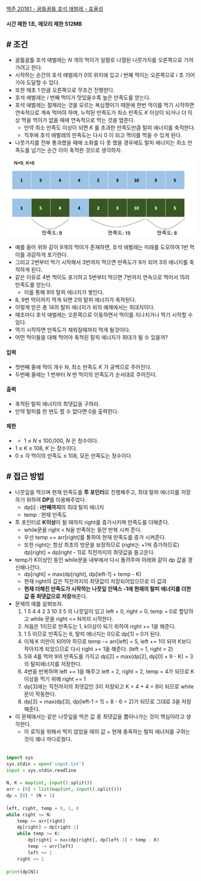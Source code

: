 
[백준 20181 - 꿈틀꿈틀 호석 애벌레 - 효율성](https://www.acmicpc.net/problem/20181)

#### **시간 제한 1초, 메모리 제한 512MB**

## **# 조건**

- 꿈틀꿈틀 호석 애벌레는 _N_ 개의 먹이가 일렬로 나열된 나뭇가지를 오른쪽으로 기어가려고 한다. 
- 시작하는 순간의 호석 애벌레가 0의 위치에 있고 _i_ 번째 먹이는 오른쪽으로 _i_ 초 기어가야 도달할 수 있다. 
- 또한 매초 1 만큼 오른쪽으로 무조건 진행한다.
- 호석 애벌레는 _i_ 번째 먹이가 맛있을수록 높은 만족도를 얻는다. 
- 호석 애벌레는 절제라는 것을 모르는 욕심쟁이기 때문에 한번 먹이를 먹기 시작하면 연속적으로 계속 먹어야 하며, 누적된 만족도가 최소 만족도 _K_ 이상이 되거나 더 이상 먹을 먹이가 없을 때에 연속적으로 먹는 것을 멈춘다.
	- 만약 최소 만족도 이상이 되면 _K_ 를 초과한 만족도만큼 탈피 에너지를 축적한다. 
	- 직후에 호석 애벌레의 만족도는 다시 0 이 되고 먹이를 먹을 수 있게 된다. 
- 나뭇가지를 전부 통과했을 때에 소화를 다 못 했을 경우에도 탈피 에너지는 최소 만족도를 넘기는 순간 이미 축적한 것으로 생각하자.

![](Algorithm/baekjoon/assets/Pasted%20image%2020230822235718.png)

- 예를 들어 위와 같이 9개의 먹이가 존재하면, 호석 애벌레는 미래를 도모하여 1번 먹이를 과감하게 포기한다. 
- 그리고 2번부터 먹기 시작해서 3번까지 먹으면 만족도가 9가 되어 3의 에너지를 축적하게 된다. 
- 같은 이유로 4번 먹이도 포기하고 5번부터 먹으면 7번까지 연속으로 먹어서 15의 만족도를 얻는다. 
	- 이를 통해 9의 탈피 에너지가 쌓인다. 
- 8, 9번 먹이까지 먹게 되면 2의 탈피 에너지가 축적된다. 
- 이렇게 얻은 총 14의 탈피 에너지가 위의 예제에서는 최대치이다.
- 매초마다 호석 애벌레는 오른쪽으로 이동하면서 먹이를 지나치거나 먹기 시작할 수 있다. 
- 먹기 시작하면 만족도가 채워질때까지 먹게 될것이다. 
- 어떤 먹이들을 대해 먹어야 축적된 탈피 에너지가 최대가 될 수 있을까?

#### **입력**
- 첫번째 줄에 먹이 개수 _N_, 최소 만족도 _K_ 가 공백으로 주어진다.
- 두번째 줄에는 1 번부터 _N_ 번 먹이의 만족도가 순서대로 주어진다.

#### **출력**
- 축적된 탈피 에너지의 최댓값을 구하라. 
- 만약 탈피를 한 번도 할 수 없다면 0을 출력한다.

#### **제한**
- - 1 ≤ _N_ ≤ 100,000, _N_ 은 정수이다.
- 1 ≤ _K_ ≤ 108, _K_ 는 정수이다.
- 0 ≤ 각 먹이의 만족도 ≤ 108, 모든 만족도는 정수이다.


## **# 접근 방법**

- 나뭇잎을 먹으며 현재 만족도를 **투 포인터**로 진행해주고, 최대 탈피 에너지를 저장하기 위하여 **DP**를 이용해주었다.
	- dp[i] : **i번째까지**의 최대 탈피 에너지
	- temp : 현재 만족도
- 투 포인터로 **K이상**이 될 때까지 right를 증가시키며 만족도를 더해준다.
	- while문을 right < N을 만족하는 동안 반복 시켜 준다.
	- 우선 temp += arr[right]를 통하여 현재 만족도를 증가 시켜준다.
	- 또한 right는 항상 최초의 방문을 보장하므로 (right는 +1씩 증가하므로) dp[right] = dp[right - 1]로 직전까지의 최댓값을 들고온다.
- temp가 K이상인 동안 while문을 내부에서 다시 돌려주며 아래와 같이 dp 값을 갱신해나간다.
	 - dp[right] = max(dp[right], dp[left-1] + temp - K)
	 - 현재 right의 값은 직전까지의 최댓값이 저장되어있으므로 이 값과
	 - **현재 더해진 만족도가 시작하는 나뭇잎 인덱스 -1에 현재의 탈피 에너지를 더한 값 중 최댓값으로 저장**해준다.
- 문제의 예를 살펴보자.
	1. 1 5 4 4 2 3 10 3 5 의 나뭇잎이 있고 left = 0, right = 0, temp = 0로 할당하고 while 문을 right <= N까지 시작한다.
	2. 처음은 1이므로 만족도는 1, k이상이 되기 위하여 right += 1을 해준다.
	3. 1 5 이므로 만족도는 6, 탈피 에너지는 0으로 dp[1] = 0가 된다.
	4. 이제 K 미만이 되어야 하므로 temp -= arr[left] = 5, left += 1이 되어 K보다 작아지게 되었으므로 다시 right += 1을 해준다. (left = 1, right = 2)
	5. 5와 4를 먹어 9의 만족도를 가지고 dp[2] = max(dp[2], dp[0] + 9 - K) = 3의 탈피에너지를 저장한다.
	6. 4번을 반복하며 left += 1을 해주고 left = 2, right = 2, temp = 4가 되므로 K이상을 먹기 위해 right += 1
	7. dp[3]에는 직전까지의 최댓값인 3이 저장되고 K = 4 + 4 = 8이 되므로 while문이 작동한다.
	8. dp[3] = max(dp[3], dp[left-1 = 1] + 8 - 6 = 2)가 되므로 그대로 3을 저장해준다.
- 이 문제에서는 같은 나뭇잎을 먹은 값 중 최댓값을 뽑아나가는 것이 핵심이라고 생각한다.
	- 이 로직을 위해서 먹지 않았을 때의 값 + 현재 충족하는 탈피 에너지를 구하는 것이 꽤나 까다로웠다.


```python

import sys  
sys.stdin = open('input.txt')  
input = sys.stdin.readline  
  
N, K = map(int, input().split())  
arr = [0] + list(map(int, input().split()))  
dp = [0] * (N + 1)  
  
left, right, temp = 0, 1, 0  
while right <= N:  
    temp += arr[right]  
    dp[right] = dp[right-1]  
    while temp >= K:  
        dp[right] = max(dp[right], dp[left-1] + temp - K)  
        temp -= arr[left]  
        left += 1  
    right += 1  
  
print(dp[N])
```
